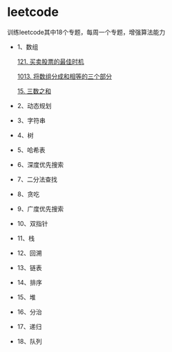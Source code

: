 # leetcode

训练leetcode其中18个专题，每周一个专题，增强算法能力
- 1、数组

  [121. 买卖股票的最佳时机](https://github.com/Qiner0900/algorithm/issues/2)
  
  [1013. 将数组分成和相等的三个部分](https://github.com/Qiner0900/algorithm/issues/3)
  
  [15. 三数之和](https://github.com/Qiner0900/algorithm/issues/4)
   


- 2、动态规划
- 3、字符串
- 4、树
- 5、哈希表
- 6、深度优先搜索
- 7、二分法查找
- 8、贪吃
- 9、广度优先搜索

- 10、双指针
- 11、栈
- 12、回溯
- 13、链表
- 14、排序
- 15、堆
- 16、分治
- 17、递归
- 18、队列
